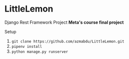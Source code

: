 # LittleLemon
Django Rest Framework Project
**Meta's course final project**

Setup 
1. `git clone https://github.com/azmabdu/LittleLemon.git`
2. `pipenv install`
3. `python manage.py runserver`

